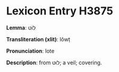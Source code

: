 # Lexicon Entry H3875

**Lemma**: לוֹט

**Transliteration (xlit)**: lôwṭ

**Pronunciation**: lote

**Description**:
from לוּט; a veil; covering.
